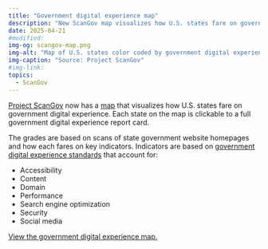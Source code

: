 ```yaml
---
title: "Government digital experience map"
description: "New ScanGov map visualizes how U.S. states fare on government digital experience standards."
date: 2025-04-21
#modified: 
img-og: scangov-map.png
img-alt: "Map of U.S. states color coded by government digital experience grade."
img-caption: "Source: Project ScanGov"
#img-link: 
topics:
  - ScanGov
---
```


[Project ScanGov](https://scangov.org) now has a [map](https://scangov.org/map) that visualizes how U.S. states fare on government digital experience. Each state on the map is clickable to a full government digital experience report card.

The grades are based on scans of state government website homepages and how each fares on key indicators. Indicators are based on [government digital experience standards](https://standards.scangov.org) that account for:

- Accessibility
- Content
- Domain
- Performance
- Search engine optimization
- Security
- Social media

[View the government digital experience map.](https://scangov.org/map)
